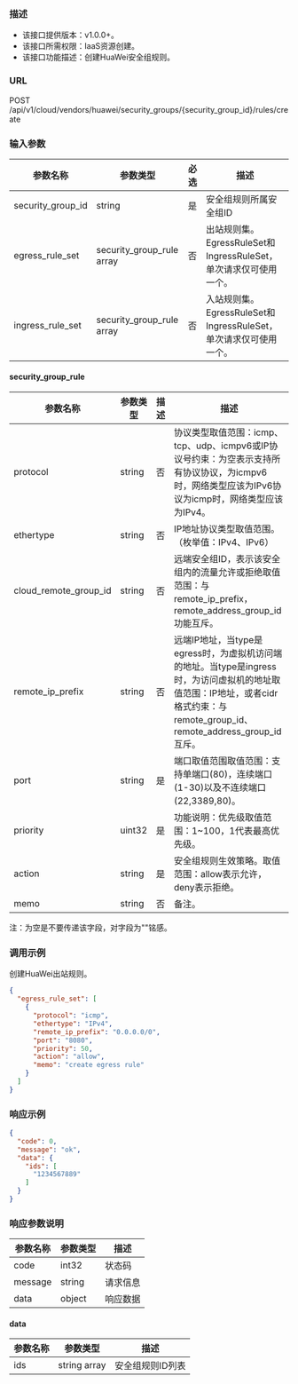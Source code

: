 ### 描述

- 该接口提供版本：v1.0.0+。
- 该接口所需权限：IaaS资源创建。
- 该接口功能描述：创建HuaWei安全组规则。

### URL

POST /api/v1/cloud/vendors/huawei/security_groups/{security_group_id}/rules/create

### 输入参数

| 参数名称              | 参数类型                      | 必选  | 描述                                             |
|-------------------|---------------------------|-----|------------------------------------------------|
| security_group_id | string                    | 是   | 安全组规则所属安全组ID                                   |
| egress_rule_set   | security_group_rule array | 否   | 出站规则集。EgressRuleSet和IngressRuleSet，单次请求仅可使用一个。 |
| ingress_rule_set  | security_group_rule array | 否   | 入站规则集。EgressRuleSet和IngressRuleSet，单次请求仅可使用一个。 |

#### security_group_rule

| 参数名称                  | 参数类型   | 描述  | 描述                                                                                                                       |
|-----------------------|--------|-----|--------------------------------------------------------------------------------------------------------------------------|
| protocol              | string | 否   | 协议类型取值范围：icmp、tcp、udp、icmpv6或IP协议号约束：为空表示支持所有协议协议，为icmpv6时，网络类型应该为IPv6协议为icmp时，网络类型应该为IPv4。                              |
| ethertype             | string | 否   | IP地址协议类型取值范围。（枚举值：IPv4、IPv6）                                                                                             |
| cloud_remote_group_id | string | 否   | 远端安全组ID，表示该安全组内的流量允许或拒绝取值范围：与remote_ip_prefix，remote_address_group_id功能互斥。                                               |
| remote_ip_prefix      | string | 否   | 远端IP地址，当type是egress时，为虚拟机访问端的地址。当type是ingress时，为访问虚拟机的地址取值范围：IP地址，或者cidr格式约束：与remote_group_id、remote_address_group_id互斥。 |
| port                  | string | 是   | 端口取值范围取值范围：支持单端口(80)，连续端口(1-30)以及不连续端口(22,3389,80)。                                                                      |
| priority              | uint32 | 是   | 功能说明：优先级取值范围：1~100，1代表最高优先级。                                                                                             |
| action                | string | 是   | 安全组规则生效策略。取值范围：allow表示允许，deny表示拒绝。                                                                                       |
| memo                  | string | 否   | 备注。                                                                                                                      |
注：为空是不要传递该字段，对字段为""铭感。

### 调用示例

创建HuaWei出站规则。

```json
{
  "egress_rule_set": [
    {
      "protocol": "icmp",
      "ethertype": "IPv4",
      "remote_ip_prefix": "0.0.0.0/0",
      "port": "8080",
      "priority": 50,
      "action": "allow",
      "memo": "create egress rule"
    }
  ]
}
```

### 响应示例

```json
{
  "code": 0,
  "message": "ok",
  "data": {
    "ids": [
      "1234567889"
    ]
  }
}
```

### 响应参数说明

| 参数名称    | 参数类型   | 描述   |
|---------|--------|------|
| code    | int32  | 状态码  |
| message | string | 请求信息 |
| data    | object | 响应数据 |

#### data

| 参数名称 | 参数类型         | 描述        |
|------|--------------|-----------|
| ids  | string array | 安全组规则ID列表 |
